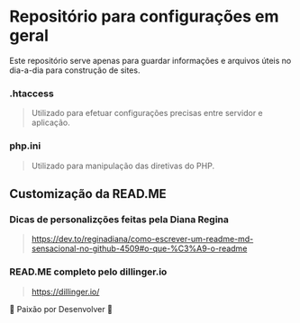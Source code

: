 # Repositório para configurações em geral

<p>Este repositório serve apenas para guardar informações e arquivos úteis no dia-a-dia para construção de sites.</p>

### .htaccess

> Utilizado para efetuar configurações precisas entre servidor e aplicação.

### php.ini

> Utilizado para manipulação das diretivas do PHP.

## Customização da READ.ME

### Dicas de personalizções feitas pela Diana Regina

> https://dev.to/reginadiana/como-escrever-um-readme-md-sensacional-no-github-4509#o-que-%C3%A9-o-readme

### READ.ME completo pelo dillinger.io

> https://dillinger.io/




:heartbeat: Paixão por Desenvolver :heartbeat:
